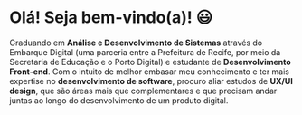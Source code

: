 # Olá! Seja bem-vindo(a)! 😃 

Graduando em **Análise e Desenvolvimento de Sistemas** através do Embarque Digital (uma parceria entre a Prefeitura de Recife, por meio da Secretaria de Educação e o Porto Digital) e estudante de **Desenvolvimento Front-end**. Com o intuito de melhor embasar meu conhecimento e ter mais expertise no **desenvolvimento de software**, procuro aliar estudos de **UX/UI design**, que são áreas mais que complementares e que precisam andar juntas ao longo do desenvolvimento de um produto digital.
